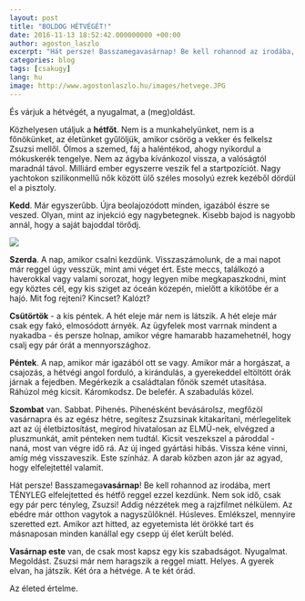 ```yaml
---
layout: post
title: "BOLDOG HÉTVÉGÉT!"
date: 2016-11-13 18:52:42.000000000 +00:00
author: agoston_laszlo
excerpt: "Hát persze! Basszamegavasárnap! Be kell rohannod az irodába, mert TÉNYLEG elfelejtetted és hétfő reggel ezzel kezdünk. Nem sok idő, csak egy pár perc tényleg, Zsuzsi! Addig nézzétek meg a rajzfilmet nélkülem."
categories: blog
tags: [csakugy]
lang: hu
image: http://www.agostonlaszlo.hu/images/hetvege.JPG
---
```

És várjuk a hétvégét, a nyugalmat, a (meg)oldást.

Közhelyesen utáljuk a **hétfőt**. Nem is a munkahelyünket, nem is a főnökünket, az életünket gyűlöljük, amikor csörög a vekker és felkelsz Zsuzsi mellől. Ólmos a szemed, fáj a haléntékod, ahogy nyikordul a mókuskerék tengelye. Nem az ágyba kívánkozol vissza, a valóságtól maradnál távol. Milliárd ember egyszerre veszik fel a startpozíciót. Nagy yachtokon szilikonmellű nők között ülő széles mosolyú ezrek kezéből dördül el a pisztoly.

**Kedd**. Már egyszerűbb. Újra beolajozódott minden, igazából észre se veszed. Olyan, mint az injekció egy nagybetegnek. Kisebb bajod is nagyobb annál, hogy a saját bajoddal törődj.

![](http://www.agostonlaszlo.hu/images/hetvege.JPG)

**Szerda**. A nap, amikor csalni kezdünk. Visszaszámolunk, de a mai napot már reggel úgy vesszük, mint ami véget ért. Este meccs, találkozó a haverokkal vagy valami sorozat, hogy legyen mibe megkapaszkodni, mint egy köztes cél, egy kis sziget az óceán közepén, mielőtt a kikötőbe ér a hajó. Mit fog rejteni? Kincset? Kalózt?

**Csütörtök** - a kis péntek. A hét eleje már nem is látszik. A hét eleje már csak egy fakó, elmosódott árnyék. Az ügyfelek most varrnak mindent a nyakadba - és persze holnap, amikor végre hamarabb hazamehetnél, hogy csalj egy pár órát a mennyországhoz.

**Péntek**. A nap, amikor már igazából ott se vagy. Amikor már a horgászat, a csajozás, a hétvégi angol forduló, a kirándulás, a gyerekeddel eltöltött órák járnak a fejedben. Megérkezik a családtalan főnök szemét utasítása. Ráhúzol még kicsit. Káromkodsz. De belefér. A szabadulás közel.

**Szombat** van. Sabbat. Pihenés. Pihenésként bevásárolsz, megfőzöl vasárnapra és az egész hétre, segítesz Zsuzsinak kitakarítani, mérlegelitek azt az új életbiztosítást, megírod hivatalosan az ELMÜ-nek, elvégzed a pluszmunkát, amit pénteken nem tudtál. Kicsit veszekszel a pároddal - naná, most van végre idő rá. Az új inged gyártási hibás. Vissza kéne vinni, amíg még visszaveszik. Este színház. A darab közben azon jár az agyad, hogy elfelejtettél valamit.

Hát persze! Basszamega**vasárnap**! Be kell rohannod az irodába, mert TÉNYLEG elfelejtetted és hétfő reggel ezzel kezdünk. Nem sok idő, csak egy pár perc tényleg, Zsuzsi! Addig nézzétek meg a rajzfilmet nélkülem. Az ebédre már otthon vagytok a nagyszűlőknél. Húsleves. Emlékszel, mennyire szeretted ezt. Amikor azt hitted, az egyetemista lét örökké tart és másnaposan minden kanállal egy csepp új élet került beléd.

**Vasárnap este** van, de csak most kapsz egy kis szabadságot. Nyugalmat. Megoldást. Zsuzsi már nem haragszik a reggel miatt. Helyes. A gyerek elvan, ha játszik. Két óra a hétvége. A te két órád.

Az életed értelme.
